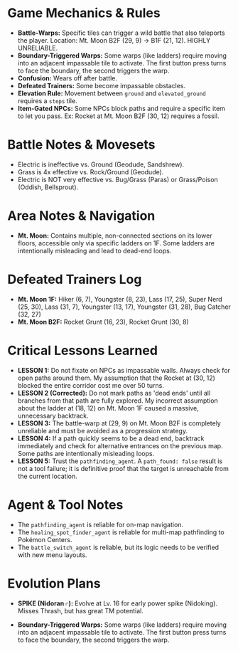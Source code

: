 # Game Mechanics & Rules
- **Battle-Warps:** Specific tiles can trigger a wild battle that also teleports the player. Location: Mt. Moon B2F (29, 9) -> B1F (21, 12). HIGHLY UNRELIABLE.
- **Boundary-Triggered Warps:** Some warps (like ladders) require moving into an adjacent impassable tile to activate. The first button press turns to face the boundary, the second triggers the warp.
- **Confusion:** Wears off after battle.
- **Defeated Trainers:** Some become impassable obstacles.
- **Elevation Rule:** Movement between `ground` and `elevated_ground` requires a `steps` tile.
- **Item-Gated NPCs:** Some NPCs block paths and require a specific item to let you pass. Ex: Rocket at Mt. Moon B2F (30, 12) requires a fossil.

# Battle Notes & Movesets
- Electric is ineffective vs. Ground (Geodude, Sandshrew).
- Grass is 4x effective vs. Rock/Ground (Geodude).
- Electric is NOT very effective vs. Bug/Grass (Paras) or Grass/Poison (Oddish, Bellsprout).

# Area Notes & Navigation
- **Mt. Moon:** Contains multiple, non-connected sections on its lower floors, accessible only via specific ladders on 1F. Some ladders are intentionally misleading and lead to dead-end loops.

# Defeated Trainers Log
- **Mt. Moon 1F:** Hiker (6, 7), Youngster (8, 23), Lass (17, 25), Super Nerd (25, 30), Lass (31, 7), Youngster (13, 17), Youngster (31, 28), Bug Catcher (32, 27)
- **Mt. Moon B2F:** Rocket Grunt (16, 23), Rocket Grunt (30, 8)

# Critical Lessons Learned
- **LESSON 1:** Do not fixate on NPCs as impassable walls. Always check for open paths around them. My assumption that the Rocket at (30, 12) blocked the entire corridor cost me over 50 turns.
- **LESSON 2 (Corrected):** Do not mark paths as 'dead ends' until all branches from that path are fully explored. My incorrect assumption about the ladder at (18, 12) on Mt. Moon 1F caused a massive, unnecessary backtrack.
- **LESSON 3:** The battle-warp at (29, 9) on Mt. Moon B2F is completely unreliable and must be avoided as a progression strategy.
- **LESSON 4:** If a path quickly seems to be a dead end, backtrack immediately and check for alternative entrances on the previous map. Some paths are intentionally misleading loops.
- **LESSON 5:** Trust the `pathfinding_agent`. A `path_found: false` result is not a tool failure; it is definitive proof that the target is unreachable from the current location.

# Agent & Tool Notes
- The `pathfinding_agent` is reliable for on-map navigation.
- The `healing_spot_finder_agent` is reliable for multi-map pathfinding to Pokémon Centers.
- The `battle_switch_agent` is reliable, but its logic needs to be verified with new menu layouts.

# Evolution Plans
- **SPIKE (Nidoran♂):** Evolve at Lv. 16 for early power spike (Nidoking). Misses Thrash, but has great TM potential.

- **Boundary-Triggered Warps:** Some warps (like ladders) require moving into an adjacent impassable tile to activate. The first button press turns to face the boundary, the second triggers the warp.